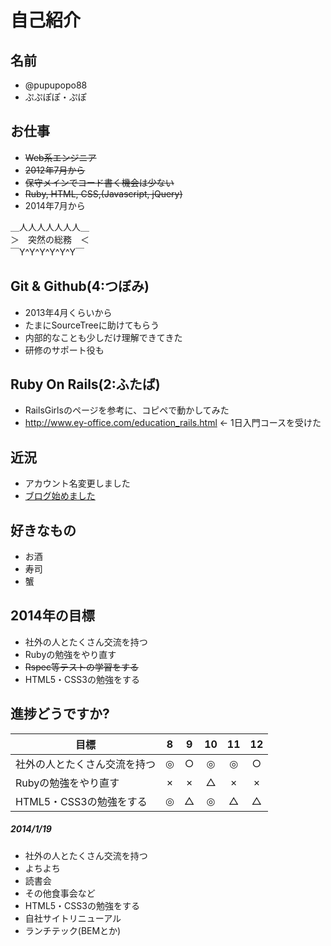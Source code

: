 # 自己紹介

## 名前
 * @pupupopo88
 * ぷぷぽぽ・ぷぽ

## お仕事
 * ~~Web系エンジニア~~
 * ~~2012年7月から~~
 * ~~保守メインでコード書く機会は少ない~~
 * ~~Ruby, HTML, CSS,(Javascript, jQuery)~~
 * 2014年7月から

 ＿人人人人人人人＿  
 ＞　突然の総務　＜  
 ￣Y^Y^Y^Y^Y^Y￣  

## Git & Github(4:つぼみ)
 * 2013年4月くらいから
 * たまにSourceTreeに助けてもらう
 * 内部的なことも少しだけ理解できてきた
 * 研修のサポート役も

## Ruby On Rails(2:ふたば)
 * RailsGirlsのページを参考に、コピペで動かしてみた
 * http://www.ey-office.com/education_rails.html ← 1日入門コースを受けた

## 近況
 * アカウント名変更しました
 * [ブログ始めました](http://pupupopo88.hatenablog.com/)

## 好きなもの
 * お酒
 * 寿司
 * 蟹

## 2014年の目標
 * 社外の人とたくさん交流を持つ
 * Rubyの勉強をやり直す
 * ~~Rspec等テストの学習をする~~
 * HTML5・CSS3の勉強をする

## 進捗どうですか?

|          目標          | 8 | 9 | 10 | 11 | 12 |
| --------------------- |:---:|:---:|:---:|:---:|:---:|
| 社外の人とたくさん交流を持つ | ◎ | ○ | ◎ | ◎ | ○ |
| Rubyの勉強をやり直す | × | × | △ | × | × |
| HTML5・CSS3の勉強をする | ◎ | △ | ◎ | △ | △ |

##### 2014/1/19
 * 社外の人とたくさん交流を持つ
  * よちよち
  * 読書会
  * その他食事会など
 * HTML5・CSS3の勉強をする
  * 自社サイトリニューアル
  * ランチテック(BEMとか)